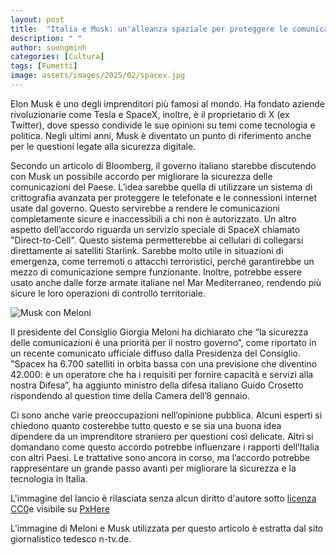 ```yaml
---
layout: post
title:  "Italia e Musk: un'alleanza spaziale per proteggere le comunicazioni"
description: " "
author: suongminh
categories: [Cultura]
tags: [Fumetti]
image: assets/images/2025/02/spacex.jpg
---
```

Elon Musk è uno degli imprenditori più famosi al mondo. Ha fondato aziende rivoluzionarie come Tesla e SpaceX, inoltre, è il proprietario di X (ex Twitter), dove spesso condivide le sue opinioni su temi come tecnologia e politica. Negli ultimi anni, Musk è diventato un punto di riferimento anche per le questioni legate alla sicurezza digitale. 

Secondo un articolo di Bloomberg, il governo italiano starebbe discutendo con Musk un possibile accordo per migliorare la sicurezza delle comunicazioni del  Paese. L’idea sarebbe quella di utilizzare un sistema di 
crittografia avanzata per proteggere le telefonate e le connessioni internet usate dal governo. Questo servirebbe a rendere le comunicazioni completamente sicure e inaccessibili a chi non è autorizzato. Un altro aspetto dell’accordo riguarda un servizio speciale di SpaceX chiamato "Direct-to-Cell". Questo sistema permetterebbe ai cellulari di collegarsi direttamente ai satelliti Starlink. Sarebbe molto utile in situazioni di emergenza, come terremoti o attacchi terroristici, perché garantirebbe un mezzo di comunicazione sempre funzionante. Inoltre, potrebbe essere usato anche dalle forze armate italiane nel Mar Mediterraneo, rendendo più sicure le loro operazioni di controllo  territoriale. 

<div class="entry-featured-image">
    <img class="featured-image {% if page.imageshadow %} image-shadow {% endif %}" src="{{ site.baseurl }}/assets/images/2025/02/musk-meloni.jpg" alt="Musk con Meloni">
</div>

Il presidente del Consiglio Giorgia Meloni ha dichiarato che “la sicurezza delle comunicazioni è una priorità per il nostro governo”, come riportato in un recente comunicato ufficiale diffuso dalla Presidenza del Consiglio. "Spacex ha 6.700 satelliti in orbita bassa con una previsione che diventino 42.000: è un operatore che ha i requisiti per fornire capacità e servizi alla nostra Difesa”, ha aggiunto ministro della difesa italiano Guido Crosetto rispondendo al question time della Camera dell’8 gennaio. 

Ci sono anche varie preoccupazioni nell’opinione pubblica. Alcuni esperti si chiedono quanto costerebbe tutto questo e se sia una buona idea dipendere da un imprenditore straniero per questioni così delicate. Altri si domandano come questo accordo potrebbe influenzare i rapporti dell’Italia con altri Paesi. Le trattative sono ancora in corso, ma l’accordo potrebbe rappresentare un grande passo avanti per migliorare la sicurezza e la tecnologia in Italia. 



L'immagine del lancio è rilasciata senza alcun diritto d'autore sotto [licenza CC0](https://creativecommons.org/publicdomain/zero/1.0/deed.it)e visibile su [PxHere](https://pxhere.com/en/photo/893795?utm_content=clipUser&utm_medium=referral&utm_source=pxhere)

L'immagine di Meloni e Musk utilizzata per questo articolo è estratta dal sito giornalistico tedesco n-tv.de.